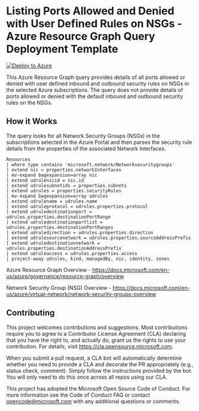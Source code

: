# Listing Ports Allowed and Denied with User Defined Rules on NSGs - Azure Resource Graph Query Deployment Template
[![Deploy to Azure](https://aka.ms/deploytoazurebutton)](https://portal.azure.com/#create/Microsoft.Template/uri/https%3A%2F%2Fraw.githubusercontent.com%2FAzure%2FAzure-Network-Security%2Fmaster%2FCross%2520Product%2FNetSec%2520Queries%2FMapping%2520Public%2520IPs%2520to%2520Azure%2520Assets%2FAzPIPtoAssetQuerydeploy.json)

This Azure Resource Graph query provides details of all ports allowed or denied with user defined inbound and outbound security rules on NSGs in the selected Azure subscriptions. The query does not provide details of ports allowed or denied with the default inbound and outbound security rules on the NSGs.

## How it Works
The query looks for all Network Security Groups (NSGs) in the subscriptions selected in the Azure Portal and then parses the security rule details from the properties of the associated Network Interfaces. 

```
Resources
| where type contains 'microsoft.network/Networksecuritygroups'
| extend nic = properties.networkInterfaces
| mv-expand bagexpansion=array nic
| extend udrulenicid = nic.id
| extend udrulesubnetids = properties.subnets
| extend udrules = properties.securityRules
| mv-expand bagexpansion=array udrules
| extend udrulename = udrules.name
| extend udruleprotocol = udrules.properties.protocol
| extend udruledestinationport = udrules.properties.destinationPortRange
| extend udruledestinationportlist = udrules.properties.destinationPortRanges
| extend udruledirection = udrules.properties.direction
| extend udrulesourcenetwork = udrules.properties.sourceAddressPrefix
| extend udruledestinationnetwork = udrules.properties.destinationAddressPrefix
| extend udruleaccess = udrules.properties.access
| project-away udrules, kind, managedBy, nic, identity, zones
```

Azure Resource Graph Overview - https://docs.microsoft.com/en-us/azure/governance/resource-graph/overview

Network Security Group (NSG) Overview - https://docs.microsoft.com/en-us/azure/virtual-network/network-security-groups-overview 

## Contributing
This project welcomes contributions and suggestions. Most contributions require you to agree to a Contributor License Agreement (CLA) declaring that you have the right to, and actually do, grant us the rights to use your contribution. For details, visit https://cla.opensource.microsoft.com.

When you submit a pull request, a CLA bot will automatically determine whether you need to provide a CLA and decorate the PR appropriately (e.g., status check, comment). Simply follow the instructions provided by the bot. You will only need to do this once across all repos using our CLA.

This project has adopted the Microsoft Open Source Code of Conduct. For more information see the Code of Conduct FAQ or contact opencode@microsoft.com with any additional questions or comments.
